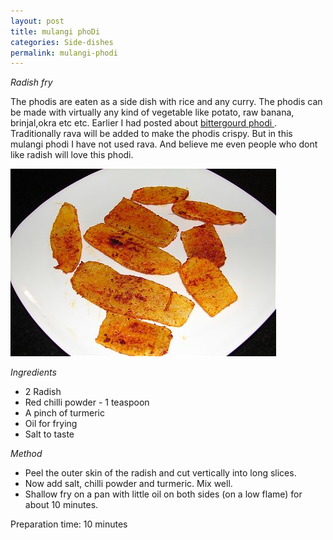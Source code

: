 ```yaml
---
layout: post
title: mulangi phoDi
categories: Side-dishes
permalink: mulangi-phodi
---
```


_Radish fry_

The phodis are eaten as a side dish with rice and any curry. The phodis can be made with virtually any kind of vegetable like potato, raw banana, brinjal,okra etc etc. Earlier I had posted about <a href="http://konkanirecipes.com/recipes/bittergourd-fry"> bittergourd phodi </a>. Traditionally rava will be added to make the phodis crispy. But in this mulangi phodi I have not used rava. And believe me even people who dont like radish will love this phodi.

<img src="/images/96t.jpg" style="height:300px;width:425px" />


_Ingredients_
* 2 Radish
* Red chilli powder - 1 teaspoon
* A pinch of turmeric
* Oil for frying
* Salt to taste

_Method_

* Peel the outer skin of the radish and cut vertically into long slices.
* Now add salt, chilli powder and turmeric. Mix well.
* Shallow fry on a pan with little oil on both sides (on a low flame) for about 10 minutes.



Preparation time: 10 minutes

